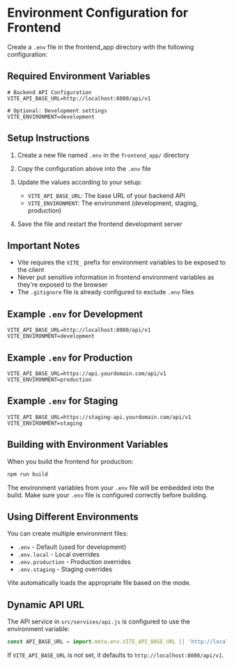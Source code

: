 # Environment Configuration for Frontend

Create a `.env` file in the frontend_app directory with the following configuration:

## Required Environment Variables

```env
# Backend API Configuration
VITE_API_BASE_URL=http://localhost:8080/api/v1

# Optional: Development settings
VITE_ENVIRONMENT=development
```

## Setup Instructions

1. Create a new file named `.env` in the `frontend_app/` directory
2. Copy the configuration above into the `.env` file
3. Update the values according to your setup:
   - `VITE_API_BASE_URL`: The base URL of your backend API
   - `VITE_ENVIRONMENT`: The environment (development, staging, production)

4. Save the file and restart the frontend development server

## Important Notes

- Vite requires the `VITE_` prefix for environment variables to be exposed to the client
- Never put sensitive information in frontend environment variables as they're exposed to the browser
- The `.gitignore` file is already configured to exclude `.env` files

## Example `.env` for Development

```env
VITE_API_BASE_URL=http://localhost:8080/api/v1
VITE_ENVIRONMENT=development
```

## Example `.env` for Production

```env
VITE_API_BASE_URL=https://api.yourdomain.com/api/v1
VITE_ENVIRONMENT=production
```

## Example `.env` for Staging

```env
VITE_API_BASE_URL=https://staging-api.yourdomain.com/api/v1
VITE_ENVIRONMENT=staging
```

## Building with Environment Variables

When you build the frontend for production:

```bash
npm run build
```

The environment variables from your `.env` file will be embedded into the build. Make sure your `.env` file is configured correctly before building.

## Using Different Environments

You can create multiple environment files:
- `.env` - Default (used for development)
- `.env.local` - Local overrides
- `.env.production` - Production overrides
- `.env.staging` - Staging overrides

Vite automatically loads the appropriate file based on the mode.

## Dynamic API URL

The API service in `src/services/api.js` is configured to use the environment variable:

```javascript
const API_BASE_URL = import.meta.env.VITE_API_BASE_URL || 'http://localhost:8080/api/v1'
```

If `VITE_API_BASE_URL` is not set, it defaults to `http://localhost:8080/api/v1`.

